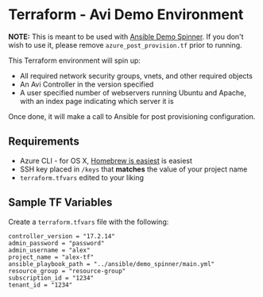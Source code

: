 # Terraform - Avi Demo Environment
**NOTE:** This is meant to be used with [Ansible Demo Spinner](https://github.com/alexfeig/avi-ansible-demo-spinner). If you don't wish to use it, please remove `azure_post_provision.tf` prior to running.

This Terraform environment will spin up:

* All required network security groups, vnets, and other required objects
* An Avi Controller in the version specified
* A user specified number of webservers running Ubuntu and Apache, with an index page indicating which server it is

Once done, it will make a call to Ansible for post provisioning configuration.

## Requirements

* Azure CLI - for OS X, [Homebrew is easiest](https://brew.sh/) is easiest
* SSH key placed in `/keys` that **matches** the value of your project name
* `terraform.tfvars` edited to your liking

## Sample TF Variables
Create a `terraform.tfvars` file with the following:

```avi_username = "alex"
controller_version = "17.2.14"
admin_password = "password"
admin_username = "alex"
project_name = "alex-tf"
ansible_playbook_path = "../ansible/demo_spinner/main.yml"
resource_group = "resource-group"
subscription_id = "1234"
tenant_id = "1234"
```
